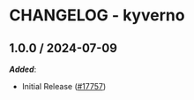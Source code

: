 # CHANGELOG - kyverno

<!-- towncrier release notes start -->

## 1.0.0 / 2024-07-09

***Added***:

* Initial Release ([#17757](https://github.com/DataDog/integrations-core/pull/17757))
